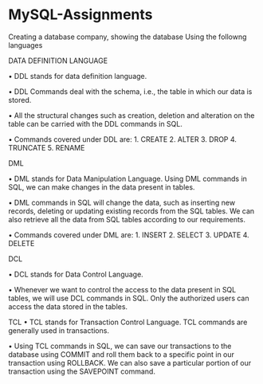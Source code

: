 # MySQL-Assignments

Creating a database company, showing the database
Using the followng languages

DATA DEFINITION LANGUAGE

 • DDL stands for data definition language.​
 
 • DDL Commands deal with the schema, i.e., the table in which our data is stored.​
 
 • All the structural changes such as creation, deletion and alteration on the table can be carried with the DDL commands in SQL.

  • Commands covered under DDL are: 1. CREATE 2. ALTER 3. DROP 4. TRUNCATE 5. RENAME


DML
 
 • DML stands for Data Manipulation Language. Using DML commands in SQL, we can make changes in the data present in tables.
 
 •  DML commands in SQL will change the data, such as inserting new records, deleting or updating existing records from the SQL tables. We can also retrieve all the data from SQL tables according to our requirements.

  • Commands covered under DML are: 1. INSERT 2. SELECT 3. UPDATE 4. DELETE


DCL

 • DCL stands for Data Control Language.
 
 • Whenever we want to control the access to the data present in SQL tables, we will use DCL commands in SQL. Only the authorized users can access the data stored in the tables.

TCL
 • TCL stands for Transaction Control Language. TCL commands are generally used in transactions.
 
 • Using TCL commands in SQL, we can save our transactions to the database using COMMIT and roll them back to a specific point in our transaction using ROLLBACK. We can also save a particular portion of our transaction using the SAVEPOINT command.
